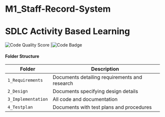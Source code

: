# M1_Staff-Record-System
  


# SDLC Activity Based Learning
![Code Quality Score](https://api.codiga.io/project/32423/status/svg) |![Code Badge](https://api.codiga.io/project/32423/score/svg)

#### Folder Structure
Folder             | Description
-------------------| -----------------------------------------
`1_Requirements`   | Documents detailing requirements and research
`2_Design`         | Documents specifying design details
`3_Implementation` | All code and documentation
`4_Testplan`      | Documents with test plans and procedures
